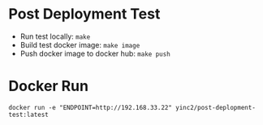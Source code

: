 # Post Deployment Test
- Run test locally: `make`
- Build test docker image: `make image`
- Push docker image to docker hub: `make push`

# Docker Run
`docker run -e "ENDPOINT=http://192.168.33.22" yinc2/post-deplopment-test:latest`
